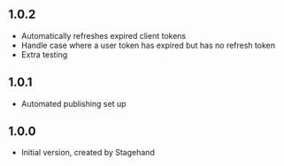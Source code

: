 ## 1.0.2

- Automatically refreshes expired client tokens
- Handle case where a user token has expired but has no refresh token
- Extra testing

## 1.0.1

- Automated publishing set up

## 1.0.0

- Initial version, created by Stagehand
